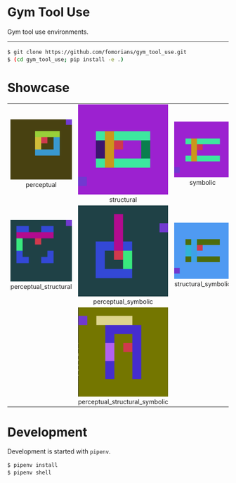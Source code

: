 # Gym Tool Use

Gym tool use environments.

<hr/>

```sh
$ git clone https://github.com/fomorians/gym_tool_use.git
$ (cd gym_tool_use; pip install -e .)
```

# Showcase

| | | |
| :---: | :---: | :---: |
| ![perceptual](perceptual.png) <br> perceptual | ![structural](structural.png) <br> structural | ![symbolic](symbolic.png) <br> symbolic |
| ![perceptual_symbolic](perceptual_symbolic.png) <br> perceptual_structural | ![perceptual_structural](perceptual_structural.png) <br> perceptual_symbolic | ![structural_symbolic](structural_symbolic.png) <br> structural_symbolic |
| | ![perceptual_structural_symbolic](perceptual_structural_symbolic.png) <br> perceptual_structural_symbolic | |

# Development

Development is started with `pipenv`.

```sh
$ pipenv install
$ pipenv shell
```
